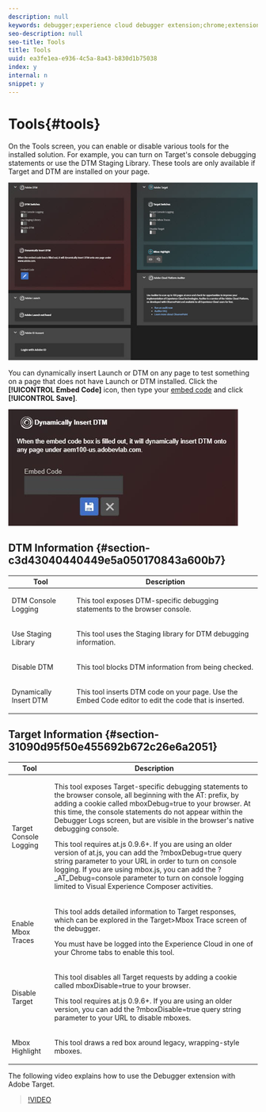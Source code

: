 ```yaml
---
description: null
keywords: debugger;experience cloud debugger extension;chrome;extension;tools;dtm;target
seo-description: null
seo-title: Tools
title: Tools
uuid: ea3fe1ea-e936-4c5a-8a43-b830d1b75038
index: y
internal: n
snippet: y
---
```


# Tools{#tools}

 On the Tools screen, you can enable or disable various tools for the installed solution. For example, you can turn on Target's console debugging statements or use the DTM Staging Library. These tools are only available if Target and DTM are installed on your page.

![](assets/tools.jpg)

You can dynamically insert Launch or DTM on any page to test something on a page that does not have Launch or DTM installed. Click the **[!UICONTROL Embed Code]** icon, then type your [embed code](https://experiencecloud.adobe.com/resources/help/en_US/dtm/deployment.html) and click **[!UICONTROL Save]**.

![](assets/tools-embedcode.jpg)

## DTM Information {#section-c3d43040440449e5a050170843a600b7}

<table id="table_04625C3319134E169A35DB74C1D1FB31"> 
 <thead> 
  <tr> 
   <th colname="col1" class="entry"> Tool </th> 
   <th colname="col2" class="entry"> Description </th> 
  </tr>
 </thead>
 <tbody> 
  <tr> 
   <td colname="col1"> <p> DTM Console Logging </p> </td> 
   <td colname="col2"> <p>This tool exposes DTM-specific debugging statements to the browser console. </p> </td> 
  </tr> 
  <tr> 
   <td colname="col1"> <p>Use Staging Library </p> </td> 
   <td colname="col2"> <p>This tool uses the Staging library for DTM debugging information. </p> </td> 
  </tr> 
  <tr> 
   <td colname="col1"> <p>Disable DTM </p> </td> 
   <td colname="col2"> <p>This tool blocks DTM information from being checked. </p> </td> 
  </tr> 
  <tr> 
   <td colname="col1"> <p> Dynamically Insert DTM </p> </td> 
   <td colname="col2"> <p> This tool inserts DTM code on your page. Use the Embed Code editor to edit the code that is inserted. </p> </td> 
  </tr> 
 </tbody> 
</table>

## Target Information {#section-31090d95f50e455692b672c26e6a2051}

<table id="table_A71D269B49F4417599EBACA44D5CCF4F"> 
 <thead> 
  <tr> 
   <th colname="col1" class="entry"> Tool </th> 
   <th colname="col2" class="entry"> Description </th> 
  </tr>
 </thead>
 <tbody> 
  <tr> 
   <td colname="col1"> <p>Target Console Logging </p> </td> 
   <td colname="col2"> <p>This tool exposes Target-specific debugging statements to the browser console, all beginning with the <span class="codeph"> AT:</span> prefix, by adding a cookie called <span class="codeph"> mboxDebug=true</span> to your browser. At this time, the console statements do not appear within the Debugger Logs screen, but are visible in the browser's native debugging console. </p> <p> This tool requires at.js 0.9.6+. If you are using an older version of at.js, you can add the <span class="codeph"> ?mboxDebug=true</span> query string parameter to your URL in order to turn on console logging. If you are using mbox.js, you can add the <span class="codeph"> ?_AT_Debug=console</span> parameter to turn on console logging limited to Visual Experience Composer activities. </p> </td> 
  </tr> 
  <tr> 
   <td colname="col1"> <p> Enable Mbox Traces </p> </td> 
   <td colname="col2"> <p>This tool adds detailed information to Target responses, which can be explored in the <span class="uicontrol"> Target&gt;Mbox Trace</span> screen of the debugger. </p> <p> You must have be logged into the Experience Cloud in one of your Chrome tabs to enable this tool. </p> </td> 
  </tr> 
  <tr> 
   <td colname="col1"> <p>Disable Target </p> </td> 
   <td colname="col2"> <p>This tool disables all Target requests by adding a cookie called <span class="codeph"> mboxDisable=true</span> to your browser. </p> <p> This tool requires at.js 0.9.6+. If you are using an older version, you can add the <span class="codeph"> ?mboxDisable=true </span>query string parameter to your URL to disable mboxes. </p> </td> 
  </tr> 
  <tr> 
   <td colname="col1"> <p> Mbox Highlight </p> </td> 
   <td colname="col2"> <p> This tool draws a red box around legacy, wrapping-style mboxes. </p> </td> 
  </tr> 
 </tbody> 
</table>

The following video explains how to use the Debugger extension with Adobe Target.

>[!VIDEO](https://video.tv.adobe.com/v/23115t2/) 

